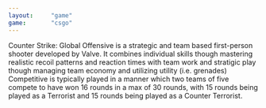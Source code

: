 ```yaml
---
layout:     "game"
game:       "csgo"
---
```

Counter Strike: Global Offensive is a strategic and team based first-person shooter developed by Valve.  It combines individual skills though mastering realistic recoil patterns and reaction times with team work and stratigic play though managing team economy and utilizing utility (i.e. grenades) Competitive is typically played in a manner which two teams of five compete to have won 16 rounds in a max of 30 rounds, with 15 rounds being played as a Terrorist and 15 rounds being played as a Counter Terrorist.
